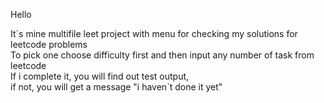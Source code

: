 Hello

It\`s mine multifile leet project with menu for checking my solutions for leetcode problems<br>
To pick one choose difficulty first and then input any number of task from leetcode<br>
If i complete it, you will find out test output, <br>
if not, you will get a message "i haven\`t done it yet"

